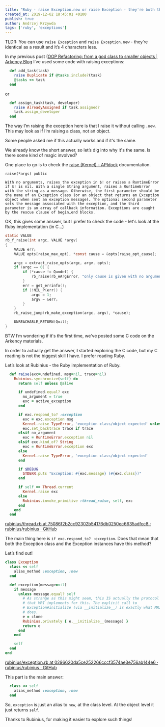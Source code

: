 ```yaml
---
title: "Ruby - raise Exception.new or raise Exception - they're both the same"
created_at: 2019-12-02 18:45:01 +0100
publish: true
author: Andrzej Krzywda
tags: ['ruby', 'exceptions']
---
```


TLDR: You can use `raise Exception` and `raise Exception.new` - they’re identical as a result and it’s 4 characters less.


<!-- more -->

In my previous post ([OOP Refactoring: from a god class to smaller objects | Arkency Blog](https://blog.arkency.com/oop-refactoring-from-a-god-class-to-smaller-objects/) I’ve used some code with raising exceptions:

```ruby
  def add_task(task)
    raise Duplicate if @tasks.include?(task)
    @tasks << task
  end
```

or

```ruby
  def assign_task(task, developer)
    raise AlreadyAssigned if task.assigned?
    task.assign_developer
  end
```

The way I’m raising the exception here is that I raise it without calling `.new`. This may look as if I’m raising a class, not an object.

Some people asked me if this actually works and if it's the same.

We already know the short answer, so let’s dig into why it's the same. Is there some kind of magic involved?

One place to go is to check the [raise (Kernel) - APIdock](https://apidock.com/ruby/v2_6_3/Kernel/raise) documentation. 

```
raise(*args) public

With no arguments, raises the exception in $! or raises a RuntimeError if $! is nil. With a single String argument, raises a RuntimeError with the string as a message. Otherwise, the first parameter should be the name of an Exception class (or an object that returns an Exception object when sent an exception message). The optional second parameter sets the message associated with the exception, and the third parameter is an array of callback information. Exceptions are caught by the rescue clause of begin…end blocks.
```

OK, this gives some answer, but I prefer to check the code - let's look at the Ruby implementation (in C…)

```C
static VALUE
rb_f_raise(int argc, VALUE *argv)
{
    VALUE err;
    VALUE opts[raise_max_opt], *const cause = &opts[raise_opt_cause];

    argc = extract_raise_opts(argc, argv, opts);
    if (argc == 0) {
        if (*cause != Qundef) {
            rb_raise(rb_eArgError, "only cause is given with no arguments");
        }
        err = get_errinfo();
        if (!NIL_P(err)) {
            argc = 1;
            argv = &err;
        }
    }
    rb_raise_jump(rb_make_exception(argc, argv), *cause);

    UNREACHABLE_RETURN(Qnil);
}
```

BTW I’m wondering if it's the first time, we've posted some C code on the Arkency materials.

In order to actually get the answer, I started exploring the C code, but my C reading is not the biggest skill I have. I prefer reading Ruby.

Let’s look at Rubinius - the Ruby implementation of Ruby.

```ruby
  def raise(exc=undefined, msg=nil, trace=nil)
    Rubinius.synchronize(self) do
      return self unless @alive

      if undefined.equal? exc
        no_argument = true
        exc = active_exception
      end

      if exc.respond_to? :exception
        exc = exc.exception msg
        Kernel.raise TypeError, 'exception class/object expected' unless Exception === exc
        exc.set_backtrace trace if trace
      elsif no_argument
        exc = RuntimeError.exception nil
      elsif exc.kind_of? String
        exc = RuntimeError.exception exc
      else
        Kernel.raise TypeError, 'exception class/object expected'
      end

      if $DEBUG
        STDERR.puts "Exception: #{exc.message} (#{exc.class})"
      end

      if self == Thread.current
        Kernel.raise exc
      else
        Rubinius.invoke_primitive :thread_raise, self, exc
      end
    end
  end
```

[rubinius/thread.rb at 75086f2b2cc92302b54176db0250ec6635adfcc8 · rubinius/rubinius · GitHub](https://github.com/rubinius/rubinius/blob/75086f2b2cc92302b54176db0250ec6635adfcc8/core/thread.rb#L224)

The main thing here is `if exc.respond_to? :exception`. Does that mean that both the Exception class and the Exception instances have this method?

Let’s find out!

```ruby
class Exception
  class << self
    alias_method :exception, :new
  end

  def exception(message=nil)
    if message
      unless message.equal? self
        # As strange as this might seem, this IS actually the protocol
        # that MRI implements for this. The explicit call to
        # Exception#initialize (via __initialize__) is exactly what MRI
        # does.
        e = clone
        Rubinius.privately { e.__initialize__(message) }
        return e
      end
    end

    self
  end
end
```

[rubinius/exception.rb at 0296620da5ce252266cccf3574ae3e756ab144e6 · rubinius/rubinius · GitHub](https://github.com/rubinius/rubinius/blob/0296620da5ce252266cccf3574ae3e756ab144e6/core/exception.rb#L148)

This part is the main answer:
```ruby
  class << self
    alias_method :exception, :new
  end
```

So, `exception` is just an alias to `new`, at the class level. At the object level it just returns `self`.

Thanks to Rubinius, for making it easier to explore such things!

